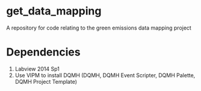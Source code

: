 # get_data_mapping
 A repository for code relating to the green emissions data mapping project

 # Dependencies 

 1. Labview 2014 Sp1
 2. Use VIPM to install DQMH (DQMH, DQMH Event Scripter, DQMH Palette, DQMH Project Template)
